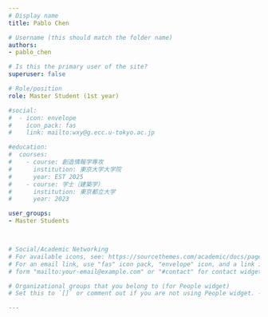 ```yaml
---
# Display name
title: Pablo Chen

# Username (this should match the folder name)
authors: 
- pablo_chen

# Is this the primary user of the site?
superuser: false

# Role/position
role: Master Student (1st year)

#social:
#  - icon: envelope
#    icon_pack: fas
#    link: mailto:wxy@g.ecc.u-tokyo.ac.jp

#education:
#  courses:
#    - course: 創造情報学専攻
#      institution: 東京大学大学院
#      year: EST 2025
#    - course: 学士（建築学）
#      institution: 東京都立大学
#      year: 2023

user_groups:
- Master Students



# Social/Academic Networking
# For available icons, see: https://sourcethemes.com/academic/docs/page-builder/#icons
# For an email link, use "fas" icon pack, "envelope" icon, and a link in the
# form "mailto:your-email@example.com" or "#contact" for contact widget.

# Organizational groups that you belong to (for People widget)
# Set this to `[]` or comment out if you are not using People widget. -->

---
```

